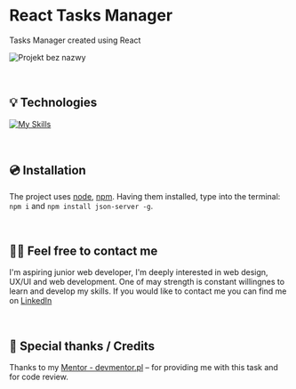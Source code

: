 # React Tasks Manager 


Tasks Manager created using React 

![Projekt bez nazwy](https://github.com/Ariadna1706/Tasks-Manager/assets/113725123/395eda12-5487-4126-b2d5-6982a179368c)

&nbsp;
 
## 💡 Technologies

[![My Skills](https://skillicons.dev/icons?i=react,html,css,webpack,json )](https://skillicons.dev)

&nbsp;

## 💿 Installation

The project uses [node](https://nodejs.org/en/), [npm](https://www.npmjs.com/). Having them installed, type into the terminal: `npm i` and `npm install json-server -g`.


&nbsp;

## 🙋‍♂️ Feel free to contact me
I'm aspiring junior web developer, I'm deeply interested in web design, UX/UI and web development. One of may strength is constant willingnes to learn and develop my skills. If you would like to contact me you can find me on [LinkedIn](https://www.linkedin.com/in/ariadna-nicieja/)

&nbsp;

## 👏 Special thanks / Credits
Thanks to my [Mentor - devmentor.pl](https://devmentor.pl/) – for providing me with this task and for code review.
